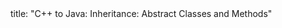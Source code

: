 <frontmatter>
title: "C++ to Java: Inheritance: Abstract Classes and Methods"
</frontmatter>

<include src="navbar.md" boilerplate />

<include src="unit-inPage-asFlat.md" boilerplate />